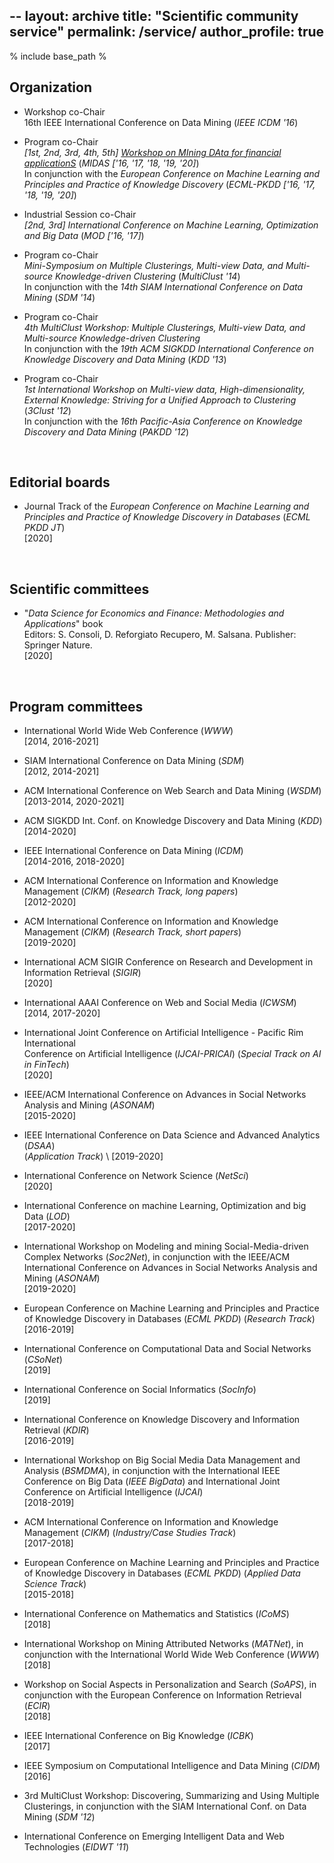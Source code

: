 --
layout: archive
title: "Scientific community service"
permalink: /service/
author_profile: true
--

% include base_path %


## Organization


* Workshop co-Chair <br>
16th IEEE International Conference on Data Mining (*IEEE ICDM '16*)

* Program co-Chair<br>
*[1st, 2nd, 3rd, 4th, 5th]* [*Workshop on  MIning DAta for financial applicationS*](http://midas.portici.enea.it) (*MIDAS ['16, '17, '18, '19, '20]*) <br>
In conjunction with the *European Conference on Machine Learning and Principles and Practice of Knowledge Discovery* (*ECML-PKDD ['16, '17, '18, '19, '20]*)

* Industrial Session co-Chair <br>
*[2nd, 3rd] International Conference on Machine Learning, Optimization and Big Data* (*MOD ['16, '17]*)

* Program co-Chair <br>
*Mini-Symposium on Multiple Clusterings, Multi-view Data, and Multi-source Knowledge-driven Clustering* (*MultiClust '14*) <br>
In conjunction with the *14th SIAM International Conference on Data Mining* (*SDM '14*)

* Program co-Chair <br>
*4th MultiClust Workshop: Multiple Clusterings, Multi-view Data, and Multi-source Knowledge-driven Clustering* <br>
In conjunction with the *19th ACM SIGKDD International Conference on Knowledge Discovery and Data Mining* (*KDD '13*)

* Program co-Chair <br>
*1st International Workshop on  Multi-view data, High-dimensionality, External Knowledge: Striving for a Unified Approach to Clustering* (*3Clust '12*) <br>
In conjunction with the *16th Pacific-Asia Conference on Knowledge Discovery and Data Mining* (*PAKDD '12*)


<br>


## Editorial boards

* Journal Track of the *European Conference on Machine Learning and Principles and Practice of Knowledge Discovery in Databases* (*ECML PKDD JT*)<br>
[2020]


<br>


## Scientific committees

* "*Data Science for Economics and Finance: Methodologies and Applications*" book <br>
Editors: S. Consoli, D. Reforgiato Recupero, M. Salsana. Publisher: Springer Nature. <br>
[2020]


<br>


## Program committees

* International World Wide Web Conference (*WWW*) <br>
[2014, 2016-2021]

* SIAM International Conference on Data Mining (*SDM*) <br>
[2012, 2014-2021]

* ACM International Conference on Web Search and Data Mining (*WSDM*) <br>
[2013-2014, 2020-2021]

* ACM SIGKDD Int. Conf. on Knowledge Discovery and Data Mining (*KDD*) <br>
[2014-2020]

* IEEE International Conference on Data Mining (*ICDM*) <br>
[2014-2016, 2018-2020]

* ACM International Conference on Information and Knowledge Management (*CIKM*) (*Research Track, long papers*) <br>
[2012-2020]

* ACM International Conference on Information and Knowledge Management (*CIKM*) (*Research Track, short papers*) <br>
[2019-2020]

* International ACM SIGIR Conference on Research and Development in Information Retrieval (*SIGIR*) <br>
[2020]

* International AAAI Conference on Web and Social Media (*ICWSM*) <br>
[2014, 2017-2020]

* International Joint Conference on Artificial Intelligence - Pacific Rim International  <br> Conference on Artificial Intelligence (*IJCAI-PRICAI*) (*Special Track on AI in FinTech*) <br>
[2020]

* IEEE/ACM International Conference on Advances in Social Networks Analysis and Mining (*ASONAM*) <br>
[2015-2020]

* IEEE International Conference on Data Science and Advanced Analytics (*DSAA*)  <br> 
(*Application Track*) \ [2019-2020]

* International Conference on Network Science (*NetSci*) <br>
[2020]

* International Conference on machine Learning, Optimization and big Data (*LOD*) <br>
[2017-2020]

* International Workshop on Modeling and mining Social-Media-driven Complex Networks (*Soc2Net*), in conjunction with the
IEEE/ACM International Conference on Advances in Social Networks Analysis and Mining (*ASONAM*) <br>
[2019-2020]

* European Conference on Machine Learning and Principles and Practice of Knowledge Discovery in Databases (*ECML PKDD*) (*Research Track*)  <br>
[2016-2019]
 
* International Conference on Computational Data and Social Networks (*CSoNet*) <br>
[2019]

* International Conference on Social Informatics (*SocInfo*) <br>
[2019]

* International Conference on Knowledge Discovery and Information Retrieval (*KDIR*) <br>
[2016-2019]

* International Workshop on Big Social Media Data Management and Analysis (*BSMDMA*), in conjunction with the International IEEE Conference on Big Data (*IEEE BigData*) and International Joint Conference on Artificial Intelligence (*IJCAI*) <br>
[2018-2019]

* ACM International Conference on Information and Knowledge Management (*CIKM*) (*Industry/Case Studies Track*) <br>
[2017-2018]

* European Conference on Machine Learning and Principles and Practice of Knowledge Discovery in Databases (*ECML PKDD*) (*Applied Data Science Track*)  <br>[2015-2018]

* International Conference on Mathematics and Statistics (*ICoMS*) <br>
[2018]

* International Workshop on Mining Attributed Networks (*MATNet*), in conjunction with the International World Wide Web Conference (*WWW*) <br>
[2018]

* Workshop on Social Aspects in Personalization and Search (*SoAPS*), in conjunction with the European Conference on Information Retrieval (*ECIR*) <br>
[2018]

* IEEE International Conference on Big Knowledge (*ICBK*) <br>
[2017]

* IEEE Symposium on Computational Intelligence and Data Mining (*CIDM*) <br>
[2016]

* 3rd MultiClust Workshop: Discovering, Summarizing and Using Multiple Clusterings, in conjunction with the SIAM International Conf. on Data Mining (*SDM '12*)

* International Conference on Emerging Intelligent Data and Web Technologies (*EIDWT '11*)